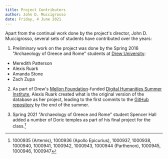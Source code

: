 ```yaml
---
title: Project Contributers
author: John D. Muccigrosso
date: Friday, 4 June 2021
---
```


Apart from the continual work done by the project's director, John D. Muccigrosso, several sets of students have contributed over the years:

1. Preliminary work on the project was done by the Spring 2016 "Archaeology of Greece and Rome" students at [Drew University](https://www.drew.edu/):

- Meredith Patterson
- Alexis Ruark
- Amanda Stone
- Zach Zupa

2. As part of Drew's [Mellon Foundation](https://mellon.org)-funded [Digital Humanities Summer Institute](http://www.drew.edu/digital-humanities/about-us/summer-institute/), Alexis Ruark created what is the original version of the database as her project, leading to the first commits to the [GitHub repository](https://github.com/Jmuccigr/temples/) by the end of the summer.

3. Spring 2021 "Archaeology of Greece and Rome" student Spencer Hall added a number of Doric temples as part of his final project for the class.[^Hall]

[^Hall]: 1000935 (Artemis), 1000936 (Apollo Epicurius), 1000937, 1000938, 1000940, 1000941, 1000942, 1000943, 1000944 (Parthenon), 1000945, 1000946, 1000947
